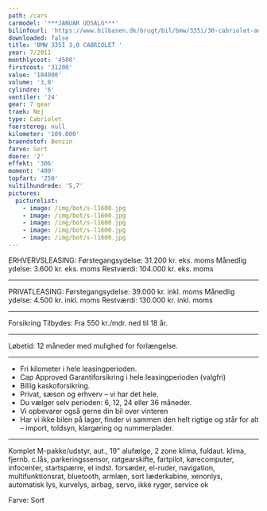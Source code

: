 ```yaml
---
path: /cars
carmodel: '***JANUAR UDSALG***'
bilinfourl: 'https://www.bilbasen.dk/brugt/bil/bmw/335i/30-cabriolet-aut-2d/4155063'
downloaded: false
title: 'BMW 335I 3,0 CABRIOLET '
year: 7/2011
monthlycost: '4500'
firstcost: '31200'
value: '104000'
volume: '3,0'
cylindre: '6'
ventiler: '24'
gear: 7 gear
traek: Nej
type: Cabriolet
foerstereg: null
kilometer: '109.000'
braendstof: Benzin
farve: Sort
doere: '2'
effekt: '306'
moment: '400'
topfart: '250'
nultilhundrede: '5,7'
pictures:
  picturelist:
    - image: /img/bot/s-l1600.jpg
    - image: /img/bot/s-l1600.jpg
    - image: /img/bot/s-l1600.jpg
    - image: /img/bot/s-l1600.jpg
    - image: /img/bot/s-l1600.jpg
---
```

ERHVERVSLEASING:
Førstegangsydelse: 31.200 kr. eks. moms
Månedlig ydelse: 3.600 kr. eks. moms
Restværdi: 104.000 kr. eks. moms 
___________________________________

PRIVATLEASING:
Førstegangsydelse: 39.000 kr. inkl. moms
Månedlig ydelse: 4.500 kr. inkl. moms
Restværdi: 130.000 kr. inkl. moms
___________________________________ 
Forsikring Tilbydes:
Fra 550 kr./mdr. ned til 18 år. 
___________________________________

Løbetid: 12 måneder med mulighed for forlængelse.
___________________________________

* Fri kilometer i hele leasingperioden.
* Cap Approved Garantiforsikring i hele leasingperioden (valgfri)
* Billig kaskoforsikring.
* Privat, sæson og erhverv – vi har det hele.
* Du vælger selv perioden: 6, 12, 24 eller 36 måneder.
* Vi opbevarer også gerne din bil over vinteren
* Har vi ikke bilen på lager, finder vi sammen den helt rigtige og står for alt – import, toldsyn, klargøring og nummerplader.
___________________________________

Komplet M-pakke/udstyr, aut., 19" alufælge, 2 zone klima, fuldaut. klima, fjernb. c.lås, parkeringssensor, ratgearskifte, fartpilot, kørecomputer, infocenter, startspærre, el indst. forsæder, el-ruder, navigation, multifunktionsrat, bluetooth, armlæn, sort læderkabine, xenonlys, automatisk lys, kurvelys, airbag, servo, ikke ryger, service ok




Farve: Sort
